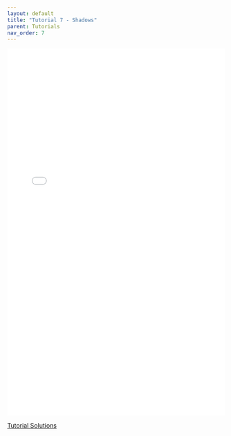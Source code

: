 ```yaml
---
layout: default
title: "Tutorial 7 - Shadows"
parent: Tutorials
nav_order: 7
---
```


<embed src="{{ site.baseurl }}/pdfs/Tutorial%207%20-%20Shadows.pdf" type="application/pdf" width="100%" height="850px" />

[Tutorial Solutions](https://github.com/sibras/OpenGL4-Tutorials)
